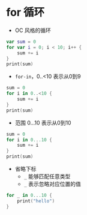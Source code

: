 # for 循环

* OC 风格的循环

```swift
var sum = 0
for var i = 0; i < 10; i++ {
    sum += i
}
print(sum)
```

* `for-in`，0..<10 表示从0到9

```swift
sum = 0
for i in 0..<10 {
    sum += i
}
print(sum)
```

* 范围 0...10 表示从0到10

```swift
sum = 0
for i in 0...10 {
    sum += i
}
print(sum)
```

* 省略下标
    * `_` 能够匹配任意类型
    * `_` 表示忽略对应位置的值

```swift
for _ in 0...10 {
    print("hello")
}
```
